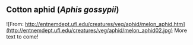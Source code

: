 ## Cotton aphid (*Aphis gossypii*)
![From: http://entnemdept.ufl.edu/creatures/veg/aphid/melon_aphid.htm](http://entnemdept.ufl.edu/creatures/veg/aphid/melon_aphid02.jpg)
More text to come!
<!--stackedit_data:
eyJoaXN0b3J5IjpbLTE4NjYyMDgyNTgsLTYxNzI5Njk1MV19
-->